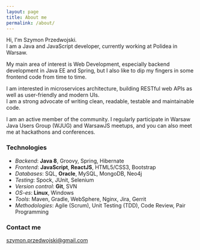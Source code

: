 ```yaml
---
layout: page
title: About me 
permalink: /about/
---
```


Hi, I'm Szymon Przedwojski.  
I am a Java and JavaScript developer, currently working at Polidea in Warsaw.


My main area of interest is Web Development, especially backend development in Java EE and Spring, but I also like to dip my fingers in some frontend code from time to time.  

I am interested in microservices architecture, building RESTful web APIs as well as user-friendly and modern UIs.  
I am a strong advocate of writing clean, readable, testable and maintainable code.


I am an active member of the community. I regularly participate in Warsaw Java Users Group (WJUG) and WarsawJS meetups, and you can also meet me at hackathons and conferences.

### Technologies
* *Backend*: **Java 8**, Groovy, Spring, Hibernate
* *Frontend*: **JavaScript**, **ReactJS**, HTML5/CSS3, Bootstrap
* *Databases*: SQL, **Oracle**, MySQL, MongoDB, Neo4j
* *Testing*: Spock, JUnit, Selenium
* *Version control*: **Git**, SVN
* *OS-es*: **Linux**, Windows
* *Tools*: Maven, Gradle, WebSphere, Nginx, Jira, Gerrit
* *Methodologies*: Agile (Scrum), Unit Testing (TDD), Code Review, Pair Programming


### Contact me
<a href="mailto:szymon.przedwojski@gmail.com">szymon.przedwojski@gmail.com</a>

